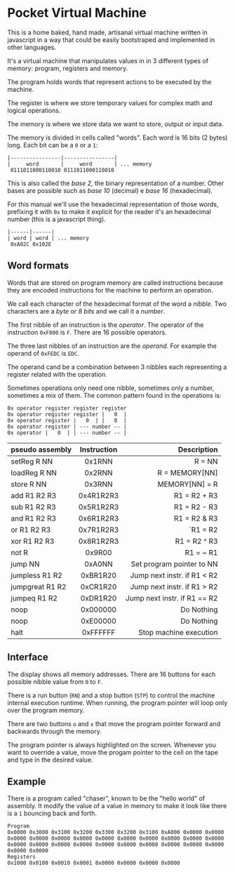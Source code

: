 # Pocket Virtual Machine

This is a home baked, hand made, artisanal virtual machine written in javascript in a way that could be easily bootstraped and implemented in other languages.

It's a virtual machine that manipulates values in in 3 different types of memory: program, registers and memory.

The program holds words that represent actions to be executed by the machine.

The register is where we store temporary values for complex math and logical operations.

The memory is where we store data we want to store, output or input data.

The memory is divided in cells called "words". Each word is 16 bits (2 bytes) long. Each bit can be a `0` or a `1`:

```
|----------------|----------------|
|     word       |     word       | ... memory
 0111011000110010 0111011000110010
```

This is also called the *base 2*, the binary representation of a number. Other bases are possible such as *base 10* (decimal) e *base 16* (hexadecimal).

For this manual we'll use the hexadecimal representation of those words, prefixing it with `0x` to make it explicit for the reader it's an hexadecimal number (this is a javascript thing).

```
|------|------|
| word | word | ... memory
 0xA02C 0x102E
```

## Word formats

Words that are stored on program memory are called instructions because they are encoded instructions for the machine to perform an operation.

We call each character of the hexadecimal format of the word a *nibble*. Two characters are a *byte* or *8 bits* and we call it a *number*.

The first nibble of an instruction is the *operator*. The operator of the instruction `0xF000` is `F`. There are 16 possible operators.

The three last nibbles of an instruction are the *operand*. For example the operand of `0xFEDC` is `EDC`.

The operand cand be a combination between 3 nibbles each representing a register related with the operation.

Sometimes operations only need one nibble, sometimes only a number, sometimes a mix of them. The common pattern found in the operations is:

```
0x operator register register register
0x operator register register |   0  |
0x operator register |   0  | |   0  |
0x operator register | --- number -- |
0x operator |   0  | | --- number -- |
```

| pseudo assembly | Instruction  | Description                       |
| ----------------|:------------:|----------------------------------:|
| setReg R NN     | 0x1RNN       | R = NN                            |
| loadReg R NN    | 0x2RNN       | R = MEMORY[NN]                    |
| store R NN      | 0x3RNN       | MEMORY[NN] = R                    |
| add R1 R2 R3    | 0x4R1R2R3    | R1 = R2 + R3                      |
| sub R1 R2 R3    | 0x5R1R2R3    | R1 = R2 - R3                      |
| and R1 R2 R3    | 0x6R1R2R3    | R1 = R2 & R3                      |
| or R1 R2 R3     | 0x7R1R2R3    | `R1 = R2 | R3`                    |
| xor R1 R2 R3    | 0x8R1R2R3    | R1 = R2 ^ R3                      |
| not R           | 0x9R00       | R1 = ~ R1                         |
| jump NN         | 0xA0NN       | Set program pointer to NN         |
| jumpless R1 R2  | 0xBR1R20     | Jump next instr. if R1 < R2       |
| jumpgreat R1 R2 | 0xCR1R20     | Jump next instr. if R1 > R2       |
| jumpeq R1 R2    | 0xDR1R20     | Jump next instr. if R1 == R2      |
| noop            | 0x000000     | Do Nothing                        |
| noop            | 0xE00000     | Do Nothing                        |
| halt            | 0xFFFFFF     | Stop machine execution            |

## Interface

The display shows all memory addresses. There are 16 buttons for each possible nibble value from `0` to `F`.

There is a run button (`RN`) and a stop button (`STP`) to control the machine internal execution runtime. When running, the program pointer will loop only over the program memory.

There are two buttons `o` and `x` that move the program pointer forward and backwards through the memory.

The program pointer is always highlighted on the screen. Whenever you want to override a value, move the progam pointer to the cell on the tape and type in the desired value.

## Example

There is a program called "chaser", known to be the "hello world" of assembly. It modify the value of a value in memory to make it look like there is a `1` bouncing back and forth.

```
Program
0x0000 0x3000 0x3100 0x3200 0x3300 0x3200 0x3100 0xA000 0x0000 0x0000 0x0000 0x0000 0x0000 0x0000 0x0000 0x0000 0x0000 0x0000 0x0000 0x0000 0x0000 0x0000 0x0000 0x0000 0x0000 0x0000 0x0000 0x0000 0x0000 0x0000 0x0000 0x0000
Registers
0x1000 0x0100 0x0010 0x0001 0x0000 0x0000 0x0000 0x0000
```
